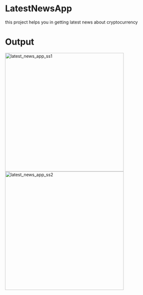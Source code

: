 # LatestNewsApp
this project helps you in getting latest news about cryptocurrency
# Output
<img width="387" alt="latest_news_app_ss1" src="https://github.com/Krunal-375/LatestNewsApp/assets/72144846/fc509b17-371c-48ad-8e7a-0b369fa8e5d6">
<img width="387" alt="latest_news_app_ss2" src="https://github.com/Krunal-375/LatestNewsApp/assets/72144846/277a5fe9-1ec0-4311-baa8-8f798521d18a">
